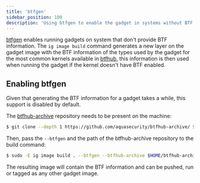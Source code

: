 ```yaml
---
title: 'btfgen'
sidebar_position: 100
description: 'Using btfgen to enable the gadget in systems without BTF'
---
```


[btfgen][btfgen] enables running gadgets on system that don't provide BTF
information. The `ig image build` command generates a new layer on the gadget
image with the BTF information of the types used by the gadget for the most
common kernels available in [btfhub][btfhub], this information is then used when
running the gadget if the kernel doesn't have BTF enabled.

## Enabling btfgen

Given that generating the BTF information for a gadget takes a while, this
support is disabled by default.

The [btfhub-archive][btfhub-archive] repository needs to be present on the machine:

```bash
$ git clone --depth 1 https://github.com/aquasecurity/btfhub-archive/ $HOME/btfhub-archive/
```

Then, pass the `--btfgen` and the path of the btfhub-archive repository to the
build command:

```bash
$ sudo -E ig image build . --btfgen --btfhub-archive $HOME/btfhub-archive -t myimage
```

The resulting image will contain the BTF information and can be pushed, run or
tagged as any other gadget image.

[btfgen]: https://kinvolk.io/blog/2022/03/btfgen-one-step-closer-to-truly-portable-ebpf-programs/
[btfhub]: https://github.com/aquasecurity/btfhub
[btfhub-archive]: https://github.com/aquasecurity/btfhub-archive/
